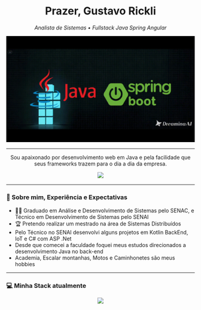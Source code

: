 <h1 align="center">Prazer, Gustavo Rickli</h1>

<p align="center">
  <em>Analista de Sistemas • Fullstack Java Spring Angular</em>
</p>


<p align="center">
  <img src="https://github.com/gustaf-rickli/gustaf-rickli/blob/main/jGif.gif" width="700px" alt="commit gif looping" />
</p>

---

<p align="center">
 Sou apaixonado por desenvolvimento web em Java e pela facilidade que seus frameworks trazem para o dia a dia da empresa.
</p>

<p align="center">
  <a href="https://www.linkedin.com/in/gustavo-rickli/">
    <img src="https://img.shields.io/badge/-LinkedIn-00AB33?style=flat-square&logo=Linkedin&logoColor=white">
  </a>
</p>

---

### 🧠 Sobre mim, Experiência e Expectativas

- 🧑‍🏫 Graduado em Análise e Desenvolvimento de Sistemas pelo SENAC, e Técnico em Desenvolvimento de Sistemas pelo SENAI
- 🏆 Pretendo realizar um mestrado na área de Sistemas Distribuídos
- Pelo Técnico no SENAI
desenvolvi alguns projetos em Kotlin BackEnd, IoT e C# com ASP .Net
- Desde que comecei a faculdade foquei meus estudos direcionados a desenvolvimento Java no back-end
- Academia, Escalar montanhas, Motos e Caminhonetes são meus hobbies

---

### 💻 Minha Stack atualmente

<p align="center">
  <img width="41%" src="https://github-readme-stats.vercel.app/api/top-langs/?username=gustaf-rickli&layout=compact&hide_border=true&title_color=00ff99&text_color=ffffff&bg_color=0d1117" />
</p>

